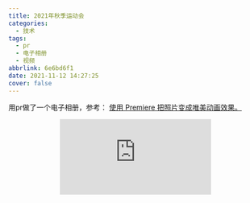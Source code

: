 ```yaml
---
title: 2021年秋季运动会
categories:
  - 技术
tags:
  - pr
  - 电子相册
  - 视频
abbrlink: 6e6bd6f1
date: 2021-11-12 14:27:25
cover: false
---
```

用pr做了一个电子相册，参考： [使用 Premiere 把照片变成唯美动画效果。](https://www.bilibili.com/video/BV1Wx41177ps)  

<div align=center class="aspect-ratio">
    <iframe src="https://player.bilibili.com/player.html?aid=891682348&&page=1&as_wide=1&high_quality=1&danmaku=0" 
    scrolling="no" 
    border="0" 
    frameborder="no" 
    framespacing="0" 
    high_quality=1
    danmaku=1 
    allowfullscreen="true"> 
    </iframe>
</div>


